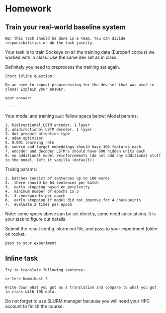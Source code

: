 # Homework

## Train your real-world baseline system
```
NB: this task should be done in a team. You can divide responsibilities or do the task jointly.
```

Your task is to train Sockeye on all the training data (Europarl corpus) we worked with in class.
Use the same dev set as in class.

Definitely you need to preprocess the training set again.

```
Short inline question:

Do we need to repeat preprocessing for the dev set that was used in class? Explain your answer.

your answer:

----
```

Your model and training `must` follow specs below:
Model params:

```
1. bidirectional LSTM encoder, 1 layer
2. unidirectional LSTM decoder, 1 layer
3. dot product attention type
4. adam optimizer
5. 0.001 learning rate
6. source and target embeddings should have 300 features each
7. encoder and decoder LSTM's should have 600 hidden units each
8. no additional model reinforcements (do not add any additional stuff to the model, left it vanilla (default))
```

Trainig params:

```
1. batches consist of sentences up to 100 words
2.  there should be 64 sentences per batch
3.  early stopping based on perplexity
4.  minimum number of epochs is 3
5.  3 checkpoints per epoch
6.  early stopping if model did not improve for 4 checkpoints
7.  evaluate 2 times per epoch
```

Note: some specs above can be set directly, some need calculations. It is your task to figure out details.

Submit the result config, slurm out file, and pass to your experiment folder on rocket.

```
pass to your experiment
```

## Inline task
```
Try to translate following sentence:

>> tere hommikust !

Write down what you got as a translation and compare to what you got in class with 10k data.

```


Do not forget to use SLURM manager because you will need your HPC account to finish the course.